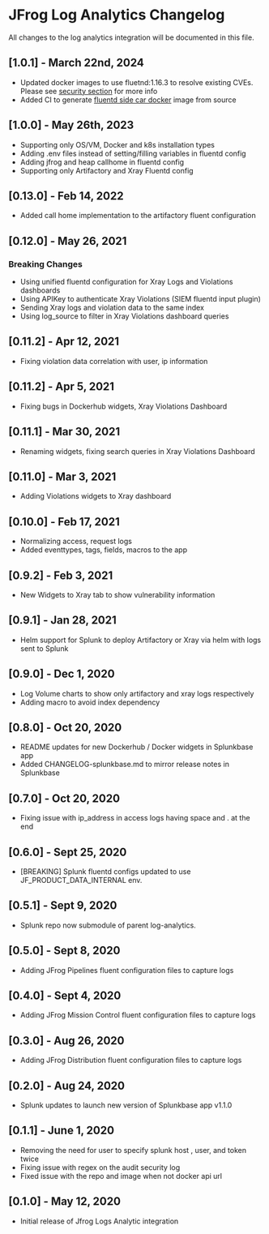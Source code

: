 # JFrog Log Analytics Changelog

All changes to the log analytics integration will be documented in this file.

## [1.0.1] - March 22nd, 2024

* Updated docker images to use fluetnd:1.16.3 to resolve existing CVEs. Please see [security section](https://github.com/jfrog/log-analytics-splunk/security) for more info
* Added CI to generate [fluentd side car docker](https://github.com/jfrog/log-analytics-splunk/blob/master/fluentd-installer/Dockerfile.fluentd.sidecar) image from source

## [1.0.0] - May 26th, 2023

* Supporting only OS/VM, Docker and k8s installation types
* Adding .env files instead of setting/filling variables in fluentd config
* Adding jfrog and heap callhome in fluentd config
* Supporting only Artifactory and Xray Fluentd config

## [0.13.0] - Feb 14, 2022

* Added call home implementation to the artifactory fluent configuration

## [0.12.0] - May 26, 2021

### Breaking Changes

* Using unified fluentd configuration for Xray Logs and Violations dashboards
* Using APIKey to authenticate Xray Violations (SIEM fluentd input plugin)
* Sending Xray logs and violation data to the same index
* Using log_source to filter in Xray Violations dashboard queries

## [0.11.2] - Apr 12, 2021

* Fixing violation data correlation with user, ip information

## [0.11.2] - Apr 5, 2021

* Fixing bugs in Dockerhub widgets, Xray Violations Dashboard

## [0.11.1] - Mar 30, 2021

* Renaming widgets, fixing search queries in Xray Violations Dashboard

## [0.11.0] - Mar 3, 2021

* Adding Violations widgets to Xray dashboard

## [0.10.0] - Feb 17, 2021

* Normalizing access, request logs
* Added eventtypes, tags, fields, macros to the app

## [0.9.2] - Feb 3, 2021

* New Widgets to Xray tab to show vulnerability information

## [0.9.1] - Jan 28, 2021

* Helm support for Splunk to deploy Artifactory or Xray via helm with logs sent to Splunk

## [0.9.0] - Dec 1, 2020

* Log Volume charts to show only artifactory and xray logs respectively
* Adding macro to avoid index dependency

## [0.8.0] - Oct 20, 2020

* README updates for new Dockerhub / Docker widgets in Splunkbase app
* Added CHANGELOG-splunkbase.md to mirror release notes in Splunkbase

## [0.7.0] - Oct 20, 2020

* Fixing issue with ip_address in access logs having space and . at the end

## [0.6.0] - Sept 25, 2020

* [BREAKING] Splunk fluentd configs updated to use JF_PRODUCT_DATA_INTERNAL env.

## [0.5.1] - Sept 9, 2020

* Splunk repo now submodule of parent log-analytics.

## [0.5.0] - Sept 8, 2020

* Adding JFrog Pipelines fluent configuration files to capture logs

## [0.4.0] - Sept 4, 2020

* Adding JFrog Mission Control fluent configuration files to capture logs

## [0.3.0] - Aug 26, 2020

* Adding JFrog Distribution fluent configuration files to capture logs

## [0.2.0] - Aug 24, 2020

* Splunk updates to launch new version of Splunkbase app v1.1.0

## [0.1.1] - June 1, 2020

* Removing the need for user to specify splunk host , user, and token twice
* Fixing issue with regex on the audit security log
* Fixed issue with the repo and image when not docker api url

## [0.1.0] - May 12, 2020

* Initial release of Jfrog Logs Analytic integration
